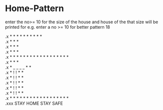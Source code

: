 # Home-Pattern
enter the no>= 10 for the size of the house and house of the that size will be printed
for e.g.
enter a no >= 10 for better pattern 18

.x                * * * * * * * * * *                                                                                                                   
.x              *    *                *                                                                                                                                          
.x            *        *                *                                                                                                                           
.x          *            *                *                                                                                                                                  
.x        * * * * * * * * * * * * * * * * * *                                                                                                                                   
.x        *               *                 *                                                                                                                                  
.x        *    _ _ _ _    *                 *                                                                                                                                
.x        *    !     !    *                 *                                                                                                                               
.x        *    !     !    *                 *                                                                                                                                   
.x        *    !     !    *                 *                                                                                                                                    
.x        *    !     !    *                 *                                                                                                                                     
.x        *    !     !    *                 *                                                                                                                                       
.x        * * * * * * * * * * * * * * * * * *                                                                                                                                       
.xxx             STAY HOME STAY SAFE                                                                                                                                                     
